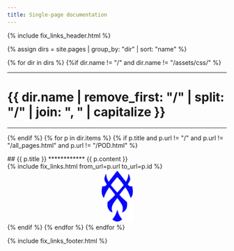 ```yaml
---
title: Single-page documentation
---
```


{% include fix_links_header.html %}

{% assign dirs = site.pages | group_by: "dir" | sort: "name" %} 

{% for dir in dirs %}
{%if dir.name != "/" and dir.name != "/assets/css/" %}
*****
# {{ dir.name | remove_first: "/" | split: "/" | join: ", " | capitalize }}
*****
{% endif %}
  {% for p in dir.items %}
    {% if p.title and p.url != "/" and p.url != "/all_pages.html" and p.url != "/POD.html" %}
<div id="{{ p.id | slugify }}">
## {{ p.title }}
************
{{ p.content }}
</div>
{% include fix_links.html from_url=p.url to_url=p.id %}
<center><img src="/images/pod.svg" width=75 height=120></center>
    {% endif %}
  {% endfor %}
{% endfor %}

{% include fix_links_footer.html %}
